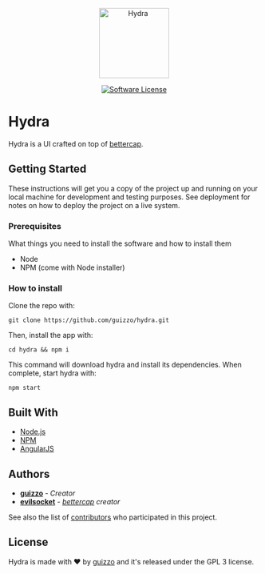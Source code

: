 <p align="center">
  <img alt="Hydra" src="https://github.com/guizzo/hydra/blob/master/assets/images/logo.png" height="140" />
  <p align="center">
    <a href="https://github.com/bettercap/bettercap/blob/master/LICENSE.md"><img alt="Software License" src="https://img.shields.io/badge/license-GPL3-brightgreen.svg?style=flat-square"></a>
  </p>
</p>

# Hydra

Hydra is a UI crafted on top of [bettercap](https://www.bettercap.org/).

## Getting Started

These instructions will get you a copy of the project up and running on your local machine for development and testing purposes. See deployment for notes on how to deploy the project on a live system.

### Prerequisites

What things you need to install the software and how to install them

- Node
- NPM (come with Node installer)

### How to install

Clone the repo with:

```
git clone https://github.com/guizzo/hydra.git
```

Then, install the app with:

```
cd hydra && npm i
```

This command will download hydra and install its dependencies.
When complete, start hydra with: 

```
npm start
```

## Built With

* [Node.js](https://nodejs.org/en/)
* [NPM](https://www.npmjs.com/)
* [AngularJS](https://angularjs.org/)

## Authors

* **[guizzo](https://github.com/guizzo)** - *Creator*
* **[evilsocket](https://github.com/evilsocket)** - *[bettercap](https://www.bettercap.org/) creator*

See also the list of [contributors](https://github.com/guizzo/hydra/graphs/contributors) who participated in this project.

## License

Hydra is made with ♥ by [guizzo](https://github.com/guizzo) and it's released under the GPL 3 license.
